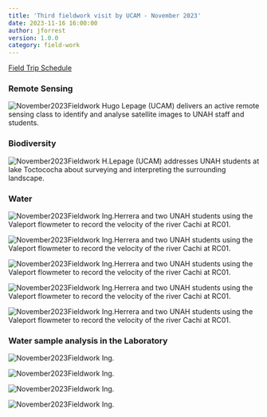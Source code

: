 ```yaml
---
title: 'Third fieldwork visit by UCAM - November 2023'
date: 2023-11-16 16:00:00 
author: jforrest
version: 1.0.0
category: field-work
---
```



[Field Trip Schedule](/assets/posts/UCAM_schedule_Nov23.pdf)


### Remote Sensing

![November2023Fieldwork](/assets/posts/xxxxxx.JPG)
Hugo Lepage (UCAM) delivers an active remote sensing class to identify and analyse satellite images to UNAH staff and students.




### Biodiversity

![November2023Fieldwork](/assets/posts/xxxxxxx.jpg)
H.Lepage (UCAM) addresses UNAH students at lake Toctococha about surveying and interpreting the surrounding landscape.




### Water 

![November2023Fieldwork](/assets/RC01.JPG)
Ing.Herrera and two UNAH students using the Valeport flowmeter to record the velocity of the river Cachi at RC01.


![November2023Fieldwork](/assets/RC02.JPG)
Ing.Herrera and two UNAH students using the Valeport flowmeter to record the velocity of the river Cachi at RC01.


![November2023Fieldwork](/assets/Q1.1.JPG)
Ing.Herrera and two UNAH students using the Valeport flowmeter to record the velocity of the river Cachi at RC01.


![November2023Fieldwork](/assets/Q1.3.JPG)
Ing.Herrera and two UNAH students using the Valeport flowmeter to record the velocity of the river Cachi at RC01.


![November2023Fieldwork](/assets/Q2.3.JPG)
Ing.Herrera and two UNAH students using the Valeport flowmeter to record the velocity of the river Cachi at RC01.



### Water sample analysis in the Laboratory

![November2023Fieldwork](/assets/11.23Lab1.JPG)
Ing.


![November2023Fieldwork](/assets/11.23Lab2.JPG)
Ing.


![November2023Fieldwork](/assets/11.23Lab3.JPG)
Ing.


![November2023Fieldwork](/assets/11.23Lab4.JPG)
Ing.


